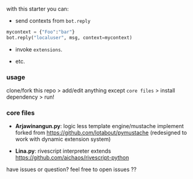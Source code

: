 with this starter you can:

- send contexts from  `bot.reply` 
```python
mycontext = {"Foo":"bar"}
bot.reply("localuser", msg, context=mycontext)
```
- invoke  `extensions`.

- etc.

### usage

clone/fork this repo > add/edit anything except  `core files`  > install dependency > run!

### core files

-  **Arjawinangun.py**: logic less template engine/mustache implement forked from https://github.com/lotabout/pymustache
(redesigned to work with dynamic extension system)

-  **Lina.py**: rivescript interpreter extends https://github.com/aichaos/rivescript-python

have issues or question? feel free to open issues ??